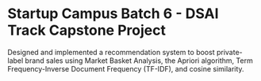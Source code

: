 # Startup Campus Batch 6 - DSAI Track Capstone Project
Designed and implemented a recommendation system to boost private-label brand sales using Market Basket Analysis, the Apriori algorithm, Term Frequency-Inverse Document Frequency (TF-IDF), and cosine similarity.
